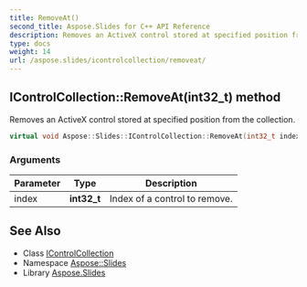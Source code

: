 ```yaml
---
title: RemoveAt()
second_title: Aspose.Slides for C++ API Reference
description: Removes an ActiveX control stored at specified position from the collection.
type: docs
weight: 14
url: /aspose.slides/icontrolcollection/removeat/
---
```

## IControlCollection::RemoveAt(int32_t) method


Removes an ActiveX control stored at specified position from the collection.

```cpp
virtual void Aspose::Slides::IControlCollection::RemoveAt(int32_t index)=0
```


### Arguments

| Parameter | Type | Description |
| --- | --- | --- |
| index | **int32_t** | Index of a control to remove. |

## See Also

* Class [IControlCollection](../)
* Namespace [Aspose::Slides](../../)
* Library [Aspose.Slides](../../../)